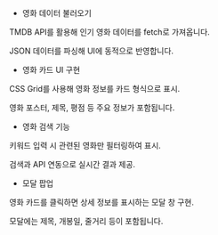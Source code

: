 - 영화 데이터 불러오기

TMDB API를 활용해 인기 영화 데이터를 fetch로 가져옵니다.

JSON 데이터를 파싱해 UI에 동적으로 반영합니다.

- 영화 카드 UI 구현

CSS Grid를 사용해 영화 정보를 카드 형식으로 표시.

영화 포스터, 제목, 평점 등 주요 정보가 포함됩니다.

- 영화 검색 기능

키워드 입력 시 관련된 영화만 필터링하여 표시.

검색과 API 연동으로 실시간 결과 제공.

- 모달 팝업

영화 카드를 클릭하면 상세 정보를 표시하는 모달 창 구현.

모달에는 제목, 개봉일, 줄거리 등이 포함됩니다.
